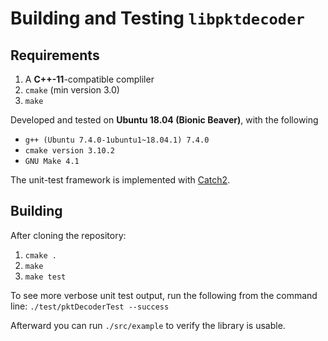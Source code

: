 # Building and Testing `libpktdecoder`

## Requirements
1. A **C++-11**-compatible compliler
2. `cmake` (min version 3.0)
3. `make`

Developed and tested on **Ubuntu 18.04 (Bionic Beaver)**, with the following
- `g++ (Ubuntu 7.4.0-1ubuntu1~18.04.1) 7.4.0`
- `cmake version 3.10.2`
- `GNU Make 4.1`

The unit-test framework is implemented with [Catch2](https://github.com/catchorg/Catch2).

## Building
After cloning the repository:
1. `cmake .`
2. `make`
3. `make test`

To see more verbose unit test output, run the following from the command line:
`./test/pktDecoderTest --success`

Afterward you can run `./src/example` to verify the library is usable.
